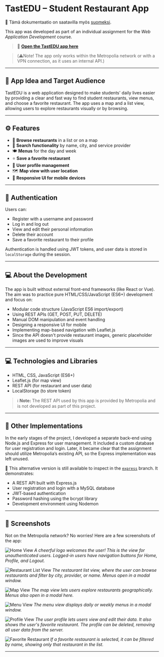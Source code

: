 # TastEDU – Student Restaurant App

📄 Tämä dokumentaatio on saatavilla myös [suomeksi](README.md).

This app was developed as part of an individual assignment for the _Web Application Development_ course.

> 📲 **[Open the TastEDU app here](https://users.metropolia.fi/~neal/WSK/individual-assignment/)**

> (⚠️Note! The app only works within the Metropolia network or with a VPN connection, as it uses an internal API.)

---

## 🧠 App Idea and Target Audience

TastEDU is a web application designed to make students' daily lives easier by providing a clear and fast way to find student restaurants, view menus, and choose a favorite restaurant. The app uses a map and a list view, allowing users to explore restaurants visually or by browsing.

---

## ⚙️ Features

- 🔎 **Browse restaurants** in a list or on a map
- 🧭 **Search functionality** by name, city, and service provider
- 🍽️ **Menus** for the day and week
- ⭐ **Save a favorite restaurant**
- 👤 **User profile management**
- 🗺️ **Map view with user location**
- 📱 **Responsive UI for mobile devices**

---

## 🔐 Authentication

Users can:

- Register with a username and password
- Log in and log out
- View and edit their personal information
- Delete their account
- Save a favorite restaurant to their profile

Authentication is handled using JWT tokens, and user data is stored in `localStorage` during the session.

---

## 💻 About the Development

The app is built without external front-end frameworks (like React or Vue). The aim was to practice pure HTML/CSS/JavaScript (ES6+) development and focus on:

- Modular code structure (JavaScript ES6 import/export)
- Using REST APIs (GET, POST, PUT, DELETE)
- Manual DOM manipulation and event handling
- Designing a responsive UI for mobile
- Implementing map-based navigation with Leaflet.js
- Since the API doesn't provide restaurant images, generic placeholder images are used to improve visuals

---

## 💻 Technologies and Libraries

- HTML, CSS, JavaScript (ES6+)
- Leaflet.js (for map view)
- REST API (for restaurant and user data)
- LocalStorage (to store token)

> ℹ️ **Note:** The REST API used by this app is provided by Metropolia and is not developed as part of this project.

---

## 🧪 Other Implementations

In the early stages of the project, I developed a separate back-end using Node.js and Express for user management. It included a custom database for user registration and login. Later, it became clear that the assignment should utilize Metropolia’s existing API, so the Express implementation was left unused.

🔎 This alternative version is still available to inspect in the [`express`](https://github.com/nealukumies/WSK-restaurantapp/tree/express) branch. It demonstrates:

- A REST API built with Express.js
- User registration and login with a MySQL database
- JWT-based authentication
- Password hashing using the bcrypt library
- Development environment using Nodemon

---

## 📸 Screenshots

Not on the Metropolia network? No worries! Here are a few screenshots of the app:

![Home View](assets/screenshot_homepage.png)
_A cheerful logo welcomes the user! This is the view for unauthenticated users. Logged-in users have navigation buttons for Home, Profile, and Logout._

![Restaurant List View](assets/screenshot_listview.png)
_The restaurant list view, where the user can browse restaurants and filter by city, provider, or name. Menus open in a modal window._

![Map View](assets/screenshot_mapview.png)
_The map view lets users explore restaurants geographically. Menus also open in a modal here._

![Menu View](assets/screenshot_menu.png)
_The menu view displays daily or weekly menus in a modal window._

![Profile View](assets/screenshot_profile.png)
_The user profile lets users view and edit their data. It also shows the user's favorite restaurant. The profile can be deleted, removing all user data from the server._

![Favorite Restaurant](assets/screenshot_favoriterestaurant.png)
_If a favorite restaurant is selected, it can be filtered by name, showing only that restaurant in the list._

---
